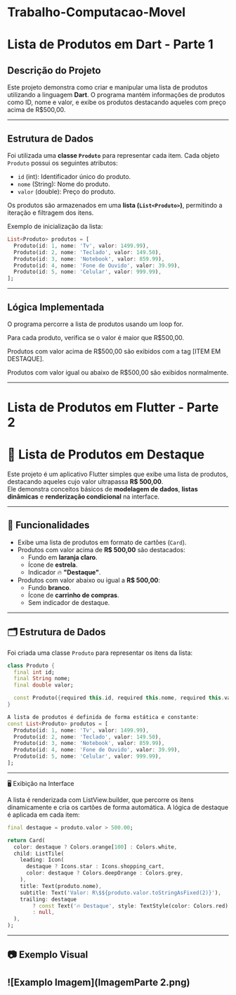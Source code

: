 # Trabalho-Computacao-Movel
# Lista de Produtos em Dart - Parte 1

## Descrição do Projeto

Este projeto demonstra como criar e manipular uma lista de produtos utilizando a linguagem **Dart**. O programa mantém informações de produtos como ID, nome e valor, e exibe os produtos destacando aqueles com preço acima de R$500,00.

---

## Estrutura de Dados

Foi utilizada uma **classe `Produto`** para representar cada item. Cada objeto `Produto` possui os seguintes atributos:

- `id` (int): Identificador único do produto.
- `nome` (String): Nome do produto.
- `valor` (double): Preço do produto.

Os produtos são armazenados em uma **lista (`List<Produto>`)**, permitindo a iteração e filtragem dos itens.

Exemplo de inicialização da lista:
```dart
List<Produto> produtos = [
  Produto(id: 1, nome: 'Tv', valor: 1499.99),
  Produto(id: 2, nome: 'Teclado', valor: 149.50),
  Produto(id: 3, nome: 'Notebook', valor: 859.99),
  Produto(id: 4, nome: 'Fone de Ouvido', valor: 39.99),
  Produto(id: 5, nome: 'Celular', valor: 999.99),
];
```
---

## Lógica Implementada

O programa percorre a lista de produtos usando um loop for.

Para cada produto, verifica se o valor é maior que R$500,00.

Produtos com valor acima de R$500,00 são exibidos com a tag [ITEM EM DESTAQUE].

Produtos com valor igual ou abaixo de R$500,00 são exibidos normalmente.

---

# Lista de Produtos em Flutter - Parte 2
# 📱 Lista de Produtos em Destaque

Este projeto é um aplicativo Flutter simples que exibe uma lista de produtos, destacando aqueles cujo valor ultrapassa **R$ 500,00**.  
Ele demonstra conceitos básicos de **modelagem de dados**, **listas dinâmicas** e **renderização condicional** na interface.

---

## 🚀 Funcionalidades

- Exibe uma lista de produtos em formato de cartões (`Card`).
- Produtos com valor acima de **R$ 500,00** são destacados:
  - Fundo em **laranja claro**.
  - Ícone de **estrela**.
  - Indicador 🔥 **"Destaque"**.
- Produtos com valor abaixo ou igual a **R$ 500,00**:
  - Fundo **branco**.
  - Ícone de **carrinho de compras**.
  - Sem indicador de destaque.

---

## 🗂️ Estrutura de Dados

Foi criada uma classe `Produto` para representar os itens da lista:

```dart
class Produto {
  final int id;
  final String nome;
  final double valor;

  const Produto({required this.id, required this.nome, required this.valor});
}

A lista de produtos é definida de forma estática e constante:
const List<Produto> produtos = [
  Produto(id: 1, nome: 'Tv', valor: 1499.99),
  Produto(id: 2, nome: 'Teclado', valor: 149.50),
  Produto(id: 3, nome: 'Notebook', valor: 859.99),
  Produto(id: 4, nome: 'Fone de Ouvido', valor: 39.99),
  Produto(id: 5, nome: 'Celular', valor: 999.99),
];
```
---

🖥️ Exibição na Interface

A lista é renderizada com ListView.builder, que percorre os itens dinamicamente e cria os cartões de forma automática.
A lógica de destaque é aplicada em cada item:
```dart
final destaque = produto.valor > 500.00;

return Card(
  color: destaque ? Colors.orange[100] : Colors.white,
  child: ListTile(
    leading: Icon(
      destaque ? Icons.star : Icons.shopping_cart,
      color: destaque ? Colors.deepOrange : Colors.grey,
    ),
    title: Text(produto.nome),
    subtitle: Text('Valor: R\$${produto.valor.toStringAsFixed(2)}'),
    trailing: destaque
        ? const Text('🔥 Destaque', style: TextStyle(color: Colors.red))
        : null,
  ),
);
```
---

📷 Exemplo Visual
---
![Examplo Imagem](ImagemParte 2.png)
---



